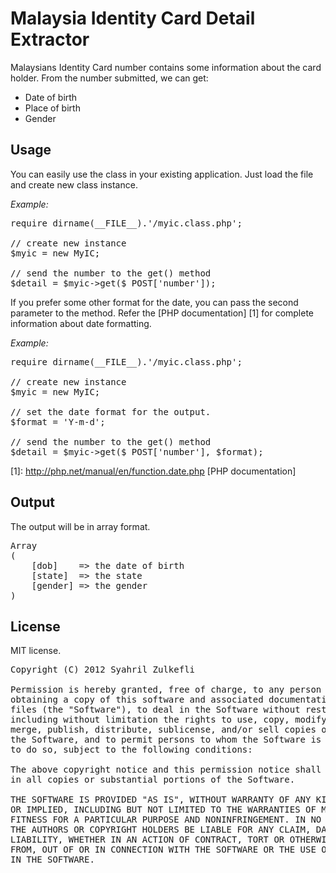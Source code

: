 Malaysia Identity Card Detail Extractor
=======================================

Malaysians Identity Card number contains some information about the card holder. From the number submitted, we can get:

* Date of birth
* Place of birth
* Gender


Usage
----------

You can easily use the class in your existing application. Just load the file and create new class instance. 

<em>Example:</em>

<pre>
require dirname(__FILE__).'/myic.class.php';

// create new instance
$myic = new MyIC;

// send the number to the get() method			
$detail = $myic->get($_POST['number']);
</pre>

If you prefer some other format for the date, you can pass the second parameter to the method. Refer the [PHP documentation] [1] for complete information about date formatting.

<em>Example:</em>

<pre>
require dirname(__FILE__).'/myic.class.php';

// create new instance
$myic = new MyIC;

// set the date format for the output. 
$format = 'Y-m-d';

// send the number to the get() method			
$detail = $myic->get($_POST['number'], $format);
</pre>

[1]: http://php.net/manual/en/function.date.php [PHP documentation]


Output
----------

The output will be in array format.

<pre>
Array
(
	[dob]    => the date of birth
	[state]  => the state
	[gender] => the gender
)
</pre>


License
-------

MIT license.

<pre>
Copyright (C) 2012 Syahril Zulkefli <syahzul@gmail.com>

Permission is hereby granted, free of charge, to any person 
obtaining a copy of this software and associated documentation 
files (the "Software"), to deal in the Software without restriction, 
including without limitation the rights to use, copy, modify, 
merge, publish, distribute, sublicense, and/or sell copies of 
the Software, and to permit persons to whom the Software is furnished 
to do so, subject to the following conditions:

The above copyright notice and this permission notice shall be included 
in all copies or substantial portions of the Software.

THE SOFTWARE IS PROVIDED "AS IS", WITHOUT WARRANTY OF ANY KIND, EXPRESS 
OR IMPLIED, INCLUDING BUT NOT LIMITED TO THE WARRANTIES OF MERCHANTABILITY, 
FITNESS FOR A PARTICULAR PURPOSE AND NONINFRINGEMENT. IN NO EVENT SHALL 
THE AUTHORS OR COPYRIGHT HOLDERS BE LIABLE FOR ANY CLAIM, DAMAGES OR OTHER 
LIABILITY, WHETHER IN AN ACTION OF CONTRACT, TORT OR OTHERWISE, ARISING 
FROM, OUT OF OR IN CONNECTION WITH THE SOFTWARE OR THE USE OR OTHER DEALINGS 
IN THE SOFTWARE.
</pre>